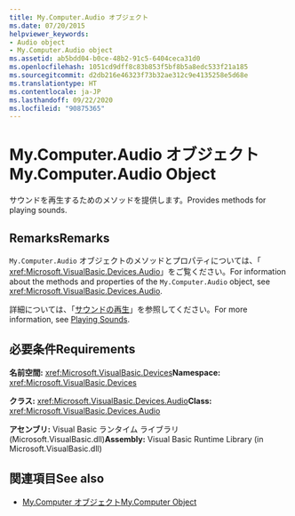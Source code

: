 ```yaml
---
title: My.Computer.Audio オブジェクト
ms.date: 07/20/2015
helpviewer_keywords:
- Audio object
- My.Computer.Audio object
ms.assetid: ab5bdd04-b0ce-48b2-91c5-6404ceca31d0
ms.openlocfilehash: 1051cd9dff8c83b853f5bf8b5a8edc533f21a185
ms.sourcegitcommit: d2db216e46323f73b32ae312c9e4135258e5d68e
ms.translationtype: HT
ms.contentlocale: ja-JP
ms.lasthandoff: 09/22/2020
ms.locfileid: "90875365"
---
```

# <a name="mycomputeraudio-object"></a><span data-ttu-id="cba53-102">My.Computer.Audio オブジェクト</span><span class="sxs-lookup"><span data-stu-id="cba53-102">My.Computer.Audio Object</span></span>

<span data-ttu-id="cba53-103">サウンドを再生するためのメソッドを提供します。</span><span class="sxs-lookup"><span data-stu-id="cba53-103">Provides methods for playing sounds.</span></span>  
  
## <a name="remarks"></a><span data-ttu-id="cba53-104">Remarks</span><span class="sxs-lookup"><span data-stu-id="cba53-104">Remarks</span></span>  

 <span data-ttu-id="cba53-105">`My.Computer.Audio` オブジェクトのメソッドとプロパティについては、「 <xref:Microsoft.VisualBasic.Devices.Audio>」をご覧ください。</span><span class="sxs-lookup"><span data-stu-id="cba53-105">For information about the methods and properties of the `My.Computer.Audio` object, see <xref:Microsoft.VisualBasic.Devices.Audio>.</span></span>  
  
 <span data-ttu-id="cba53-106">詳細については、「[サウンドの再生](../../developing-apps/programming/computer-resources/playing-sounds.md)」を参照してください。</span><span class="sxs-lookup"><span data-stu-id="cba53-106">For more information, see [Playing Sounds](../../developing-apps/programming/computer-resources/playing-sounds.md).</span></span>  
  
## <a name="requirements"></a><span data-ttu-id="cba53-107">必要条件</span><span class="sxs-lookup"><span data-stu-id="cba53-107">Requirements</span></span>  

 <span data-ttu-id="cba53-108">**名前空間:** <xref:Microsoft.VisualBasic.Devices></span><span class="sxs-lookup"><span data-stu-id="cba53-108">**Namespace:** <xref:Microsoft.VisualBasic.Devices></span></span>  
  
 <span data-ttu-id="cba53-109">**クラス:** <xref:Microsoft.VisualBasic.Devices.Audio></span><span class="sxs-lookup"><span data-stu-id="cba53-109">**Class:** <xref:Microsoft.VisualBasic.Devices.Audio></span></span>  
  
 <span data-ttu-id="cba53-110">**アセンブリ:** Visual Basic ランタイム ライブラリ (Microsoft.VisualBasic.dll)</span><span class="sxs-lookup"><span data-stu-id="cba53-110">**Assembly:** Visual Basic Runtime Library (in Microsoft.VisualBasic.dll)</span></span>  
  
## <a name="see-also"></a><span data-ttu-id="cba53-111">関連項目</span><span class="sxs-lookup"><span data-stu-id="cba53-111">See also</span></span>

- [<span data-ttu-id="cba53-112">My.Computer オブジェクト</span><span class="sxs-lookup"><span data-stu-id="cba53-112">My.Computer Object</span></span>](my-computer-object.md)
